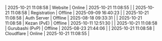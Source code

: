 | 2025-10-21 11:08:58 | Website | Online | 2025-10-21 11:08:55 |
| 2025-10-21 11:08:58 | Registration | Offline | 2025-09-09 16:40:23 |
| 2025-10-21 11:08:58 | Auth Server | Offline | 2025-08-18 09:33:31 |
| 2025-10-21 11:08:58 | Kezan (PvE) | Offline | 2025-10-11 12:51:30 |
| 2025-10-21 11:08:58 | Gurubashi (PvP) | Offline | 2025-08-23 21:44:06 |
| 2025-10-21 11:08:58 | Cloudflare | Online | 2025-10-21 11:08:55 |
